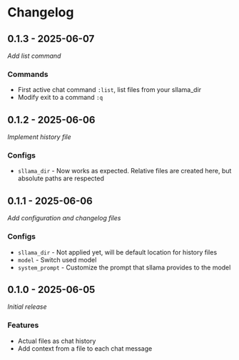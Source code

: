 # Changelog

## 0.1.3 - 2025-06-07
_Add list command_

### Commands
- First active chat command `:list`, list files from your sllama_dir
- Modify exit to a command `:q`

## 0.1.2 - 2025-06-06
_Implement history file_

### Configs
- `sllama_dir` - Now works as expected. Relative files are created here, but absolute paths are respected

## 0.1.1 - 2025-06-06
_Add configuration and changelog files_

### Configs
- `sllama_dir` - Not applied yet, will be default location for history files
- `model` - Switch used model
- `system_prompt` - Customize the prompt that sllama provides to the model

## 0.1.0 - 2025-06-05
_Initial release_

### Features
- Actual files as chat history
- Add context from a file to each chat message
